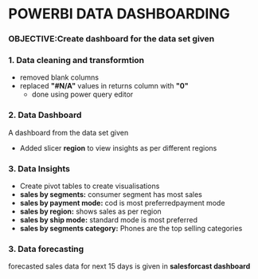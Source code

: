 # POWERBI DATA DASHBOARDING

### OBJECTIVE:Create dashboard for the data set given
### 1. Data cleaning and transformtion
* removed blank columns
* replaced **"#N/A"** values in returns column with **"0"**
  * done using power query editor

### 2. Data Dashboard
A dashboard from the data set given
* Added slicer **region** to view insights as per different regions
  
### 3. Data Insights
* Create pivot tables to create visualisations
* **sales by segments:** consumer segment has most sales
* **sales by payment mode:** cod is most preferredpayment mode
* **sales by region:** shows sales as per region
* **sales by ship mode:** standard mode is most preferred
* **sales by segments category:** Phones are the top selling categories

### 3. Data forecasting 
forecasted sales data for next 15 days is given in **salesforcast dashboard**



  

